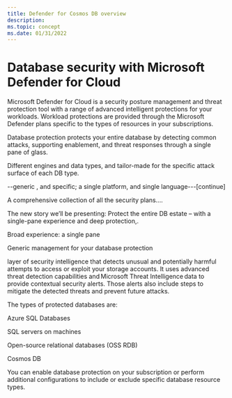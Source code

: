 ```yaml
---
title: Defender for Cosmos DB overview
description: 
ms.topic: concept
ms.date: 01/31/2022
---
```


# Database security with Microsoft Defender for Cloud

Microsoft Defender for Cloud is a security posture management and threat protection tool with a range of advanced intelligent protections for your workloads. Workload protections are provided through the Microsoft Defender plans specific to the types of resources in your subscriptions. 

Database protection protects your entire database by detecting common attacks, supporting enablement, and threat responses through a single pane of glass. 
 

Different engines and data types, and tailor-made for the specific attack surface of each DB type. 

--generic , and specific; a single platform, and single language---[continue] 

A comprehensive collection of all the security plans…. 

The new story we’ll be presenting: Protect the entire DB estate – with a single-pane experience and deep protection,. 
 
 

Broad experience: a single pane 

Generic management for your database protection  

 
layer of security intelligence that detects unusual and potentially harmful attempts to access or exploit your storage accounts. It uses advanced threat detection capabilities and Microsoft Threat Intelligence data to provide contextual security alerts. Those alerts also include steps to mitigate the detected threats and prevent future attacks. 

The types of protected databases are: 

Azure SQL Databases 

SQL servers on machines 

Open-source relational databases (OSS RDB) 

Cosmos DB  

You can enable database protection on your subscription or perform additional configurations to include or exclude specific database resource types. 